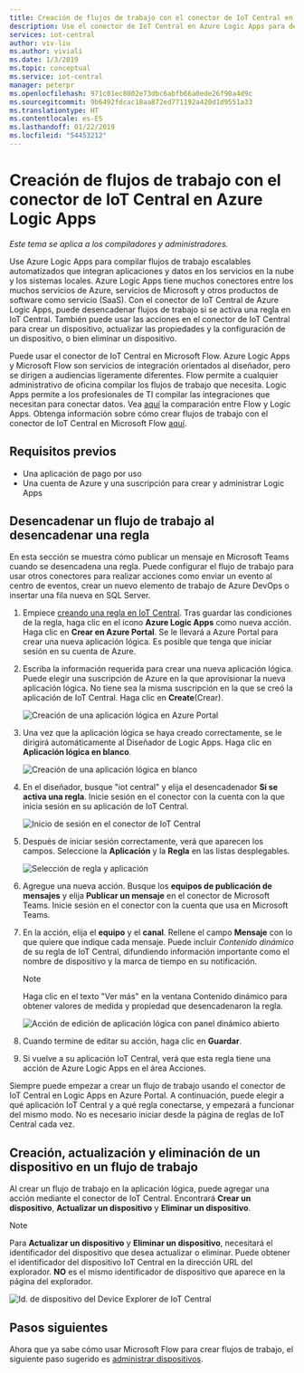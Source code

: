 ```yaml
---
title: Creación de flujos de trabajo con el conector de IoT Central en Azure Logic Apps | Microsoft Docs
description: Use el conector de IoT Central en Azure Logic Apps para desencadenar flujos de trabajo y crear, actualizar y eliminar dispositivos en los flujos de trabajo.
services: iot-central
author: viv-liu
ms.author: viviali
ms.date: 1/3/2019
ms.topic: conceptual
ms.service: iot-central
manager: peterpr
ms.openlocfilehash: 971c01ec8002e73dbc6abfb66a0ede26f90a4d9c
ms.sourcegitcommit: 9b6492fdcac18aa872ed771192a420d1d9551a33
ms.translationtype: HT
ms.contentlocale: es-ES
ms.lasthandoff: 01/22/2019
ms.locfileid: "54453212"
---
```

# <a name="build-workflows-with-the-iot-central-connector-in-azure-logic-apps"></a>Creación de flujos de trabajo con el conector de IoT Central en Azure Logic Apps

*Este tema se aplica a los compiladores y administradores.*

Use Azure Logic Apps para compilar flujos de trabajo escalables automatizados que integran aplicaciones y datos en los servicios en la nube y los sistemas locales. Azure Logic Apps tiene muchos conectores entre los muchos servicios de Azure, servicios de Microsoft y otros productos de software como servicio (SaaS). Con el conector de IoT Central de Azure Logic Apps, puede desencadenar flujos de trabajo si se activa una regla en IoT Central. También puede usar las acciones en el conector de IoT Central para crear un dispositivo, actualizar las propiedades y la configuración de un dispositivo, o bien eliminar un dispositivo. 

Puede usar el conector de IoT Central en Microsoft Flow. Azure Logic Apps y Microsoft Flow son servicios de integración orientados al diseñador, pero se dirigen a audiencias ligeramente diferentes. Flow permite a cualquier administrativo de oficina compilar los flujos de trabajo que necesita. Logic Apps permite a los profesionales de TI compilar las integraciones que necesitan para conectar datos. Vea [aquí](https://docs.microsoft.com/azure/azure-functions/functions-compare-logic-apps-ms-flow-webjobs) la comparación entre Flow y Logic Apps. Obtenga información sobre cómo crear flujos de trabajo con el conector de IoT Central en Microsoft Flow [aquí](howto-add-microsoft-flow.md). 

## <a name="prerequisites"></a>Requisitos previos

- Una aplicación de pago por uso
- Una cuenta de Azure y una suscripción para crear y administrar Logic Apps

## <a name="trigger-a-workflow-when-a-rule-is-triggered"></a>Desencadenar un flujo de trabajo al desencadenar una regla

En esta sección se muestra cómo publicar un mensaje en Microsoft Teams cuando se desencadena una regla. Puede configurar el flujo de trabajo para usar otros conectores para realizar acciones como enviar un evento al centro de eventos, crear un nuevo elemento de trabajo de Azure DevOps o insertar una fila nueva en SQL Server.

1. Empiece [creando una regla en IoT Central](howto-create-telemetry-rules.md). Tras guardar las condiciones de la regla, haga clic en el icono **Azure Logic Apps** como nueva acción. Haga clic en **Crear en Azure Portal**. Se le llevará a Azure Portal para crear una nueva aplicación lógica. Es posible que tenga que iniciar sesión en su cuenta de Azure.

1. Escriba la información requerida para crear una nueva aplicación lógica. Puede elegir una suscripción de Azure en la que aprovisionar la nueva aplicación lógica. No tiene sea la misma suscripción en la que se creó la aplicación de IoT Central. Haga clic en **Create**(Crear).

    ![Creación de una aplicación lógica en Azure Portal](./media/howto-build-azure-logic-apps/createinazureportal.PNG)

1. Una vez que la aplicación lógica se haya creado correctamente, se le dirigirá automáticamente al Diseñador de Logic Apps. Haga clic en **Aplicación lógica en blanco**. 

    ![Creación de una aplicación lógica en blanco](./media/howto-build-azure-logic-apps/blanklogicapp.PNG)

1. En el diseñador, busque "iot central" y elija el desencadenador **Si se activa una regla**. Inicie sesión en el conector con la cuenta con la que inicia sesión en su aplicación de IoT Central. 

    ![Inicio de sesión en el conector de IoT Central](./media/howto-build-azure-logic-apps/addtrigger.PNG)

1. Después de iniciar sesión correctamente, verá que aparecen los campos. Seleccione la **Aplicación** y la **Regla** en las listas desplegables.

    ![Selección de regla y aplicación](./media/howto-build-azure-logic-apps/pickappandrule.PNG)

1. Agregue una nueva acción. Busque los **equipos de publicación de mensajes** y elija **Publicar un mensaje** en el conector de Microsoft Teams. Inicie sesión en el conector con la cuenta que usa en Microsoft Teams. 

1. En la acción, elija el **equipo** y el **canal**. Rellene el campo **Mensaje** con lo que quiere que indique cada mensaje. Puede incluir *Contenido dinámico* de su regla de IoT Central, difundiendo información importante como el nombre de dispositivo y la marca de tiempo en su notificación.
    > [!NOTE]
    > Haga clic en el texto "Ver más" en la ventana Contenido dinámico para obtener valores de medida y propiedad que desencadenaron la regla.

    ![Acción de edición de aplicación lógica con panel dinámico abierto](./media/howto-build-azure-logic-apps/buildworkflow.PNG)

1. Cuando termine de editar su acción, haga clic en **Guardar**.

1. Si vuelve a su aplicación IoT Central, verá que esta regla tiene una acción de Azure Logic Apps en el área Acciones.

Siempre puede empezar a crear un flujo de trabajo usando el conector de IoT Central en Logic Apps en Azure Portal. A continuación, puede elegir a qué aplicación IoT Central y a qué regla conectarse, y empezará a funcionar del mismo modo. No es necesario iniciar desde la página de reglas de IoT Central cada vez.

## <a name="create-update-and-delete-a-device-in-a-workflow"></a>Creación, actualización y eliminación de un dispositivo en un flujo de trabajo

Al crear un flujo de trabajo en la aplicación lógica, puede agregar una acción mediante el conector de IoT Central. Encontrará **Crear un dispositivo**, **Actualizar un dispositivo** y **Eliminar un dispositivo**.
> [!NOTE]
> Para **Actualizar un dispositivo** y **Eliminar un dispositivo**, necesitará el identificador del dispositivo que desea actualizar o eliminar. Puede obtener el identificador del dispositivo IoT Central en la dirección URL del explorador. **NO** es el mismo identificador de dispositivo que aparece en la página del explorador.

![Id. de dispositivo del Device Explorer de IoT Central](./media/howto-build-azure-logic-apps/iotcdeviceid.PNG)
  

## <a name="next-steps"></a>Pasos siguientes
Ahora que ya sabe cómo usar Microsoft Flow para crear flujos de trabajo, el siguiente paso sugerido es [administrar dispositivos](howto-manage-devices.md).
